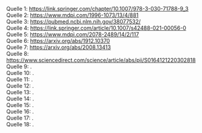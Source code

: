 Quelle 1: https://link.springer.com/chapter/10.1007/978-3-030-71788-9_3 <br>
Quelle 2: https://www.mdpi.com/1996-1073/13/4/881 <br>
Quelle 3: https://pubmed.ncbi.nlm.nih.gov/38077532/ <br>
Quelle 4: https://link.springer.com/article/10.1007/s42488-021-00056-0 <br>
Quelle 5: https://www.mdpi.com/2078-2489/14/2/117 <br>
Quelle 6: https://arxiv.org/abs/1912.10370 <br>
Quelle 7: https://arxiv.org/abs/2008.13413 <br>
Quelle 8: https://www.sciencedirect.com/science/article/abs/pii/S0164121220302818 <br>
Quelle 9: . <br>
Quelle 10: . <br>
Quelle 11: . <br>
Quelle 12: . <br>
Quelle 13: . <br>
Quelle 14: . <br>
Quelle 15: . <br>
Quelle 16: . <br>
Quelle 17: . <br>
Quelle 18: . <br>

